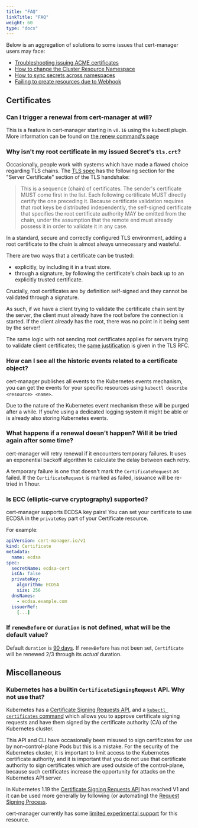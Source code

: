 ```yaml
---
title: "FAQ"
linkTitle: "FAQ"
weight: 60
type: "docs"
---
```


Below is an aggregation of solutions to some issues that cert-manager users may
face:


- [Troubleshooting issuing ACME certificates](./acme/)
- [How to change the Cluster Resource Namespace](./cluster-resource/)
- [How to sync secrets across namespaces](./kubed/)
- [Failing to create resources due to Webhook](./webhook/)

## Certificates

### Can I trigger a renewal from cert-manager at will?

This is a feature in cert-manager starting in `v0.16` using the kubectl plugin. More information can be found on [the renew command's page](../usage/kubectl-plugin/#renew)

### Why isn't my root certificate in my issued Secret's `tls.crt`?

Occasionally, people work with systems which have made a flawed choice regarding TLS chains. The [TLS spec](https://datatracker.ietf.org/doc/html/rfc5246#section-7.4.2)
has the following section for the "Server Certificate" section of the TLS handshake:

> This is a sequence (chain) of certificates.  The sender's
> certificate MUST come first in the list.  Each following
> certificate MUST directly certify the one preceding it.  Because
> certificate validation requires that root keys be distributed
> independently, the self-signed certificate that specifies the root
> certificate authority MAY be omitted from the chain, under the
> assumption that the remote end must already possess it in order to
> validate it in any case.

In a standard, secure and correctly configured TLS environment, adding a root certificate to the chain is
almost always unnecessary and wasteful.

There are two ways that a certificate can be trusted:

- explicitly, by including it in a trust store.
- through a signature, by following the certificate's chain back up to an explicitly trusted certificate.

Crucially, root certificates are by definition self-signed and they cannot be validated through a signature.

As such, if we have a client trying to validate the certificate chain sent by the server, the client must already have the
root before the connection is started. If the client already has the root, there was no point in it being sent by the server!

The same logic with not sending root certificates applies for servers trying to validate client certificates;
the [same justification](https://datatracker.ietf.org/doc/html/rfc5246#section-7.4.6) is given in the TLS RFC.

### How can I see all the historic events related to a certificate object?

cert-manager publishes all events to the Kubernetes events mechanism, you can get the events for your specific resources using `kubectl describe <resource> <name>`.

Due to the nature of the Kubernetes event mechanism these will be purged after a while. If you're using a dedicated logging system it might be able or is already also storing Kubernetes events.

### What happens if a renewal doesn't happen? Will it be tried again after some time?

cert-manager will retry renewal if it encounters temporary failures. It uses an exponential backoff algorithm to calculate the delay between each retry.

A temporary failure is one that doesn't mark the `CertificateRequest` as failed. If the `CertificateRequest` is marked as failed, issuance will be re-tried in 1 hour.

### Is ECC (elliptic-curve cryptography) supported?

cert-manager supports ECDSA key pairs! You can set your certificate to use ECDSA  in the `privateKey` part of your Certificate resource.

For example:

```yaml
apiVersion: cert-manager.io/v1
kind: Certificate
metadata:
  name: ecdsa
spec:
  secretName: ecdsa-cert
  isCA: false
  privateKey:
    algorithm: ECDSA
    size: 256
  dnsNames:
    - ecdsa.example.com
  issuerRef:
    [...]
```

### If `renewBefore` or `duration` is not defined, what will be the default value?

Default `duration` is [90 days](https://github.com/jetstack/cert-manager/blob/v1.2.0/pkg/apis/certmanager/v1/const.go#L26). If `renewBefore` has not been set, `Certificate` will be renewed 2/3 through its _actual_ duration.

## Miscellaneous

### Kubernetes has a builtin `CertificateSigningRequest` API. Why not use that?

Kubernetes has a [Certificate Signing Requests API],
and a [`kubectl certificates` command] which allows you to approve certificate signing requests
and have them signed by the certificate authority (CA) of the Kubernetes cluster.

This API and CLI have occasionally been misused to sign certificates for use by non-control-plane Pods but this is a mistake.
For the security of the Kubernetes cluster, it is important to limit access to the Kubernetes certificate authority,
and it is important that you do not use that certificate authority to sign certificates which are used outside of the control-plane,
because such certificates increase the opportunity for attacks on the Kubernetes API server.

In Kubernetes 1.19 the [Certificate Signing Requests API] has reached V1
and it can be used more generally by following (or automating) the [Request Signing Process].

cert-manager currently has some [limited experimental support] for this resource.

[Certificate Signing Requests API]: https://kubernetes.io/docs/reference/generated/kubernetes-api/v1.19/#certificatesigningrequest-v1-certificates-k8s-io
[`kubectl certificates` command]: https://kubernetes.io/docs/reference/generated/kubectl/kubectl-commands#certificate
[Request signing process]: https://kubernetes.io/docs/reference/access-authn-authz/certificate-signing-requests/#request-signing-process
[limited experimental support]: ../usage/kube-csr/
